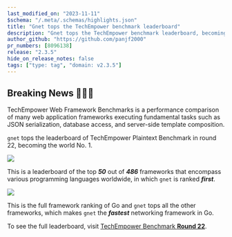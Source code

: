 ```yaml
---
last_modified_on: "2023-11-11"
$schema: "/.meta/.schemas/highlights.json"
title: "Gnet tops the TechEmpower benchmark leaderboard"
description: "Gnet tops the TechEmpower benchmark leaderboard, becoming the world No. 1"
author_github: "https://github.com/panjf2000"
pr_numbers: [8096138]
release: "2.3.5"
hide_on_release_notes: false
tags: ["type: tag", "domain: v2.3.5"]
---
```


## Breaking News 🎉🎉🎉

TechEmpower Web Framework Benchmarks is a performance comparison of many web application frameworks executing fundamental tasks such as JSON serialization, database access, and server-side template composition.

`gnet` tops the leaderboard of TechEmpower Plaintext Benchmark in round 22, becoming the world No. 1.

![](https://gnet.host/img/techempower-plaintext-top50-dark.jpg)

This is a leaderboard of the top ***50*** out of ***486*** frameworks that encompass various programming languages worldwide, in which `gnet` is ranked ***first***.

![](https://gnet.host/img/techempower-plaintext-topN-go-dark.png)

This is the full framework ranking of Go and `gnet` tops all the other frameworks, which makes `gnet` the ***fastest*** networking framework in Go.

To see the full leaderboard, visit [TechEmpower Benchmark **Round 22**](https://www.techempower.com/benchmarks/#hw=ph&test=plaintext&section=data-r22).